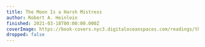 ```yaml
---
title: The Moon Is a Harsh Mistress
author: Robert A. Heinlein
finished: 2021-03-18T00:00:00.000Z
coverImage: https://book-covers.nyc3.digitaloceanspaces.com/readings/the-moon-is-a-harsh-mistress-01.jpg
dropped: false
---
```


